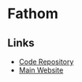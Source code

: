 # Fathom

## Links

- [Code Repository](https://github.com/usefathom/fathom)
- [Main Website](https://usefathom.com/)
